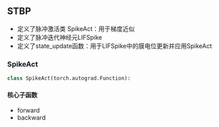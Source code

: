 ## STBP
- 定义了脉冲激活类 SpikeAct：用于梯度近似
- 定义了脉冲迭代神经元LIFSpike
- 定义了state_update函数：用于LIFSpike中的膜电位更新并应用SpikeAct

### **SpikeAct**

```python
class SpikeAct(torch.autograd.Function):
```
#### 核心子函数

- forward 
- backward
